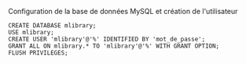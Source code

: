 Configuration de la base de données MySQL et création de l'utilisateur
```mysql
CREATE DATABASE mlibrary;
USE mlibrary;
CREATE USER 'mlibrary'@'%' IDENTIFIED BY 'mot_de_passe';
GRANT ALL ON mlibrary.* TO 'mlibrary'@'%' WITH GRANT OPTION;
FLUSH PRIVILEGES;
```
